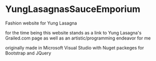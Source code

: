 # YungLasagnasSauceEmporium
Fashion website for Yung Lasagna

for the time being this website stands as a link to Yung Lasagna's Grailed.com page as well as an artistic/programming endeavor for me

originally made in Microsoft Visual Studio with Nuget packeges for Bootstrap and JQuery
